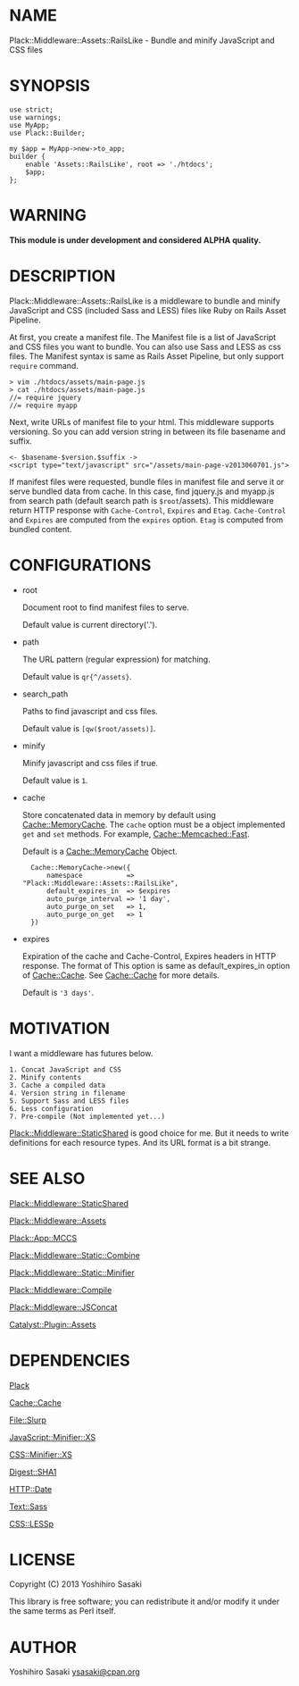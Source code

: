 # NAME

Plack::Middleware::Assets::RailsLike - Bundle and minify JavaScript and CSS files

# SYNOPSIS

    use strict;
    use warnings;
    use MyApp;
    use Plack::Builder;

    my $app = MyApp->new->to_app;
    builder {
        enable 'Assets::RailsLike', root => './htdocs';
        $app;
    };

# WARNING

__This module is under development and considered ALPHA quality.__

# DESCRIPTION

Plack::Middleware::Assets::RailsLike is a middleware to bundle and minify 
JavaScript and CSS (included Sass and LESS) files like Ruby on Rails Asset Pipeline.

At first, you create a manifest file. The Manifest file is a list of JavaScript and CSS files you want to bundle. You can also use Sass and LESS as css files. The Manifest syntax is same as Rails Asset Pipeline, but only support `require` command.

    > vim ./htdocs/assets/main-page.js
    > cat ./htdocs/assets/main-page.js
    //= require jquery
    //= require myapp



Next, write URLs of manifest file to your html. This middleware supports versioning. So you can add version string in between its file basename and suffix.

    <- $basename-$version.$suffix ->
    <script type="text/javascript" src="/assets/main-page-v2013060701.js">

If manifest files were requested, bundle files in manifest file and serve it or serve bundled data from cache. In this case, find jquery.js and myapp.js from search path (default search path is `$root`/assets). This middleware return HTTP response with `Cache-Control`, `Expires` and `Etag`. `Cache-Control` and `Expires` are computed from the `expires` option. `Etag` is computed from bundled content.

# CONFIGURATIONS

- root

    Document root to find manifest files to serve.

    Default value is current directory('.').

- path

    The URL pattern (regular expression) for matching.

    Default value is `qr{^/assets}`.

- search\_path

    Paths to find javascript and css files.

    Default value is `[qw($root/assets)]`.

- minify

    Minify javascript and css files if true.

    Default value is `1`.

- cache

    Store concatenated data in memory by default using [Cache::MemoryCache](http://search.cpan.org/perldoc?Cache::MemoryCache). The `cache` option must be a object implemented `get` and `set` methods. For example, [Cache::Memcached::Fast](http://search.cpan.org/perldoc?Cache::Memcached::Fast).

    Default is a [Cache::MemoryCache](http://search.cpan.org/perldoc?Cache::MemoryCache) Object.

        Cache::MemoryCache->new({
            namespace           => "Plack::Middleware::Assets::RailsLike",
            default_expires_in  => $expires
            auto_purge_interval => '1 day',
            auto_purge_on_set   => 1,
            auto_purge_on_get   => 1
        })

- expires

    Expiration of the cache and Cache-Control, Expires headers in HTTP response. The format of This option is same as default\_expires\_in option of [Cache::Cache](http://search.cpan.org/perldoc?Cache::Cache). See [Cache::Cache](http://search.cpan.org/perldoc?Cache::Cache) for more details.

    Default is `'3 days'`.

# MOTIVATION

I want a middleware has futures below.

    1. Concat JavaScript and CSS
    2. Minify contents
    3. Cache a compiled data
    4. Version string in filename
    5. Support Sass and LESS files
    6. Less configuration
    7. Pre-compile (Not implemented yet...)

[Plack::Middleware::StaticShared](http://search.cpan.org/perldoc?Plack::Middleware::StaticShared) is good choice for me. But it needs to write definitions for each resource types. And its URL format is a bit strange.

# SEE ALSO

[Plack::Middleware::StaticShared](http://search.cpan.org/perldoc?Plack::Middleware::StaticShared)

[Plack::Middleware::Assets](http://search.cpan.org/perldoc?Plack::Middleware::Assets)

[Plack::App::MCCS](http://search.cpan.org/perldoc?Plack::App::MCCS)

[Plack::Middleware::Static::Combine](http://search.cpan.org/perldoc?Plack::Middleware::Static::Combine)

[Plack::Middleware::Static::Minifier](http://search.cpan.org/perldoc?Plack::Middleware::Static::Minifier)

[Plack::Middleware::Compile](http://search.cpan.org/perldoc?Plack::Middleware::Compile)

[Plack::Middleware::JSConcat](http://search.cpan.org/perldoc?Plack::Middleware::JSConcat)

[Catalyst::Plugin::Assets](http://search.cpan.org/perldoc?Catalyst::Plugin::Assets)

# DEPENDENCIES

[Plack](http://search.cpan.org/perldoc?Plack)

[Cache::Cache](http://search.cpan.org/perldoc?Cache::Cache)

[File::Slurp](http://search.cpan.org/perldoc?File::Slurp)

[JavaScript::Minifier::XS](http://search.cpan.org/perldoc?JavaScript::Minifier::XS)

[CSS::Minifier::XS](http://search.cpan.org/perldoc?CSS::Minifier::XS)

[Digest::SHA1](http://search.cpan.org/perldoc?Digest::SHA1)

[HTTP::Date](http://search.cpan.org/perldoc?HTTP::Date)

[Text::Sass](http://search.cpan.org/perldoc?Text::Sass)

[CSS::LESSp](http://search.cpan.org/perldoc?CSS::LESSp)

# LICENSE

Copyright (C) 2013 Yoshihiro Sasaki

This library is free software; you can redistribute it and/or modify
it under the same terms as Perl itself.

# AUTHOR

Yoshihiro Sasaki <ysasaki@cpan.org>
